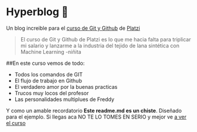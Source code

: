 # Hyperblog 💚
Un blog increible para el [curso de Git y Github](https://platzi.com/cursos/git-github/ "curso de Git y Github") de [Platzi](http://https://platzi.com/ "Platzi")
>El curso de Git y Github de Platzi es lo que me hacia falta para triplicar mi salario y lanzarme a la industria del tejido de lana sintética con Machine Learning
>-niñita

##En este curso vemos de todo:
* Todos los comandos de GIT
* El flujo de trabajo en Github
* El verdadero amor por la buenas practicas
* Trucos muy locos del profesor
* Las personalidades multiplues de Freddy

Y como un amable recordatorio **Este readme.md es un chiste**. Diseñado para el ejemplo. Si llegas aca NO TE LO TOMES EN SERIO y mejor ve [a ver el curso](https://platzi.com/cursos/git-github/ "a ver el curso")

